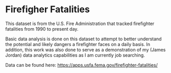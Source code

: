 # Firefigher Fatalities

This dataset is from the U.S. Fire Administration that tracked firefighter fatalities from 1990 to present day.

Basic data analysis is done on this dataset to attempt to better understand the potential and likely dangers a firefighter faces on a daily basis. In addition, this work was also done to serve as a demonstration of my (James Jordan) data analytics capabilities as I am currently job searching.

Data can be found here: https://apps.usfa.fema.gov/firefighter-fatalities/
